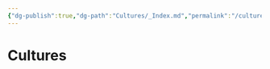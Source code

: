 ```yaml
---
{"dg-publish":true,"dg-path":"Cultures/_Index.md","permalink":"/cultures/index/","title":"_Cultures (Index)","tags":["culture"],"dgShowFileTree":true}
---
```


# Cultures
